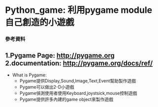 # Python_game: 利用pygame module自己創造的小遊戲

### 參考資料
  1.Pygame Page: http://pygame.org
  2.documentation: http://pygame.org/docs/ref/
 -----------

* What is Pygame:
  * Pygame提供Display,Sound,Image,Text,Event幫助製作遊戲
  * Pygame可以做出2-D小遊戲
  * Pygame偵測使用者使用Keyboard,joystsick,mouse控制遊戲
  * Pygame提供許多內建的game object來製作遊戲
